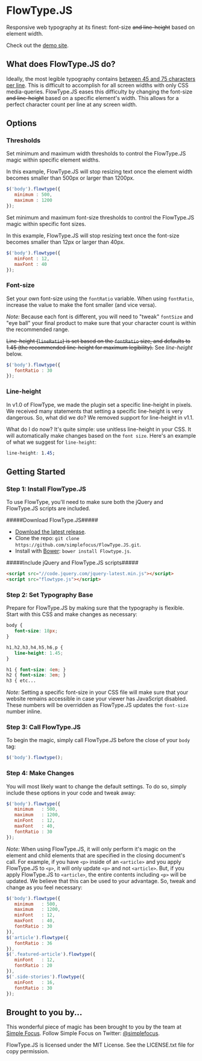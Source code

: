 # FlowType.JS #

Responsive web typography at its finest: font-size ~~and line-height~~ based on element width.

Check out the [demo site](http://simplefocus.com/flowtype).

## What does FlowType.JS do? ##

Ideally, the most legible typography contains [between 45 and 75 characters per line](http://webtypography.net/2.1.2). This is difficult to accomplish for all screen widths with only CSS media-queries. FlowType.JS eases this difficulty by changing the font-size ~~and line-height~~ based on a specific element's width. This allows for a perfect character count per line at any screen width.

## Options ##

### Thresholds ###

Set minimum and maximum width thresholds to control the FlowType.JS magic within specific element widths.

In this example, FlowType.JS will stop resizing text once the element width becomes smaller than 500px or larger than 1200px.

```javascript
$('body').flowtype({
   minimum : 500,
   maximum : 1200
});
```

Set minimum and maximum font-size thresholds to control the FlowType.JS magic within specific font sizes.

In this example, FlowType.JS will stop resizing text once the font-size becomes smaller than 12px or larger than 40px.

```javascript
$('body').flowtype({
   minFont : 12,
   maxFont : 40
});
```

### Font-size ###

Set your own font-size using the `fontRatio` variable. When using `fontRatio`, increase the value to make the font smaller (and vice versa).

_Note:_ Because each font is different, you will need to "tweak" `fontSize` and "eye ball" your final product to make sure that your character count is within the recommended range.

~~Line-height (`lineRatio`) is set based on the `fontRatio` size, and defaults to 1.45 (the recommended line-height for maximum legibility).~~ See *line-height* below.

```javascript
$('body').flowtype({
   fontRatio : 30
});
```


### Line-height ###

In v1.0 of FlowType, we made the plugin set a specific line-height in pixels. We received many statements that setting a specific line-height is very dangerous. So, what did we do? We removed support for line-height in v1.1.

What do I do now? It's quite simple: use unitless line-height in your CSS. It will automatically make changes based on the `font size`. Here's an example of what we suggest for `line-height`:

```css
line-height: 1.45;
```


## Getting Started ##

### Step 1: Install FlowType.JS ###

To use FlowType, you'll need to make sure both the jQuery and FlowType.JS scripts are included.

#####Download FlowType.JS#####
- [Download the latest release](https://github.com/simplefocus/FlowType.JS/archive/v1.1.0.zip).
- Clone the repo: `git clone https://github.com/simplefocus/FlowType.JS.git`.
- Install with [Bower](http://bower.io): `bower install Flowtype.js`.

#####Include jQuery and FlowType.JS scripts#####
```html
<script src="//code.jquery.com/jquery-latest.min.js"></script>
<script src="flowtype.js"></script>
```

### Step 2: Set Typography Base ###

Prepare for FlowType.JS by making sure that the typography is flexible. Start with this CSS and make changes as necessary:

```css
body {
   font-size: 18px;
}

h1,h2,h3,h4,h5,h6,p {
   line-height: 1.45;
}

h1 { font-size: 4em; }
h2 { font-size: 3em; }
h3 { etc...
```

_Note:_ Setting a specific font-size in your CSS file will make sure that your website remains accessible in case your viewer has JavaScript disabled. These numbers will be overridden as FlowType.JS updates the `font-size` number inline.

### Step 3: Call FlowType.JS ###

To begin the magic, simply call FlowType.JS before the close of your `body` tag:

```javascript
$('body').flowtype();
```

### Step 4: Make Changes ###

You will most likely want to change the default settings. To do so, simply include these options in your code and tweak away:

```javascript
$('body').flowtype({
   minimum   : 500,
   maximum   : 1200,
   minFont   : 12,
   maxFont   : 40,
   fontRatio : 30
});
```
_Note:_ When using FlowType.JS, it will only perform it's magic on the element and child elements that are specified in the closing document's call. For example, if you have `<p>` inside of an `<article>` and you apply FlowType.JS to `<p>`, it will only update `<p>` and not `<article>`. But, if you apply FlowType.JS to `<article>`, the entire contents including `<p>` will be updated. We believe that this can be used to your advantage. So, tweak and change as you feel necessary:

```javascript
$('body').flowtype({
   minimum   : 500,
   maximum   : 1200,
   minFont   : 12,
   maxFont   : 40,
   fontRatio : 30
}),
$('article').flowtype({
   fontRatio : 36
}),
$('.featured-article').flowtype({
   minFont   : 12,
   fontRatio : 20
}),
$('.side-stories').flowtype({
   minFont   : 16,
   fontRatio : 30
});
```

## Brought to you by... ##

This wonderful piece of magic has been brought to you by the team at [Simple Focus](http://simplefocus.com). Follow Simple Focus on Twitter: [@simplefocus](http://twitter.com/simplefocus).

FlowType.JS is licensed under the MIT License. See the LICENSE.txt file for copy permission.
